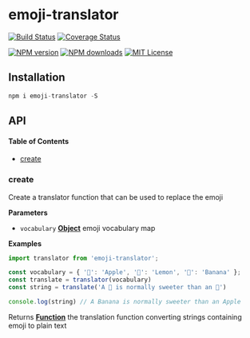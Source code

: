 # emoji-translator

[![Build Status][circleci-image]][circleci-url]
[![Coverage Status][coverage-image]][coverage-url]

[![NPM version][npm-version-image]][npm-url]
[![NPM downloads][npm-downloads-image]][npm-url]
[![MIT License][license-image]][license-url]

## Installation

```js
npm i emoji-translator -S
```

[circleci-image]: https://circleci.com/gh/dreipol/emoji-translator/tree/master.svg?style=svg&circle-token=

[circleci-url]: https://circleci.com/gh/dreipol/emoji-translator/tree/master

[license-image]: http://img.shields.io/badge/license-MIT-000000.svg?style=flat-square

[license-url]: LICENSE

[npm-version-image]: http://img.shields.io/npm/v/emoji-translator.svg?style=flat-square

[npm-downloads-image]: http://img.shields.io/npm/dm/emoji-translator.svg?style=flat-square

[npm-url]: https://npmjs.org/package/emoji-translator

[coverage-image]: https://img.shields.io/coveralls/dreipol/emoji-translator/master.svg?style=flat-square

[coverage-url]: https://coveralls.io/r/dreipol/emoji-translator/?branch=master

## API

<!-- Generated by documentation.js. Update this documentation by updating the source code. -->

#### Table of Contents

-   [create](#create)

### create

Create a translator function that can be used to replace the emoji

**Parameters**

-   `vocabulary` **[Object](https://developer.mozilla.org/docs/Web/JavaScript/Reference/Global_Objects/Object)** emoji vocabulary map

**Examples**

```javascript
import translator from 'emoji-translator';

const vocabulary = { '🍏': 'Apple', '🍋': 'Lemon', '🍌': 'Banana' };
const translate = translator(vocabulary)
const string = translate('A 🍌 is normally sweeter than an 🍏')

console.log(string) // A Banana is normally sweeter than an Apple
```

Returns **[Function](https://developer.mozilla.org/docs/Web/JavaScript/Reference/Statements/function)** the translation function converting strings containing emoji to plain text
